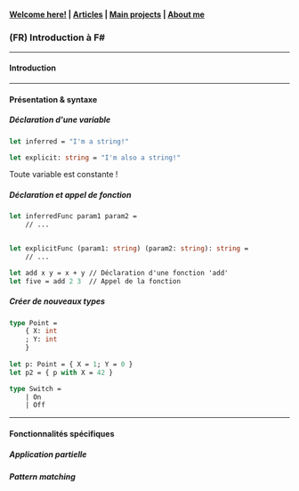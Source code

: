 #### [Welcome here!](https://vpenando.github.io) | [Articles](https://vpenando.github.io/articles.html) | [Main projects](https://vpenando.github.io/projects.html) | [About me](https://vpenando.github.io/about.html)

### (FR) Introduction à F#

---

#### Introduction


---

#### Présentation & syntaxe


##### Déclaration d'une variable
```ocaml
let inferred = "I'm a string!"

let explicit: string = "I'm also a string!"
```
Toute variable est constante !

##### Déclaration et appel de fonction
```ocaml
let inferredFunc param1 param2 =
    // ...


let explicitFunc (param1: string) (param2: string): string =
    // ...
```

```ocaml
let add x y = x + y // Déclaration d'une fonction 'add'
let five = add 2 3  // Appel de la fonction
```

##### Créer de nouveaux types

```ocaml
type Point =
    { X: int
    ; Y: int
    }
    
let p: Point = { X = 1; Y = 0 }
let p2 = { p with X = 42 }
```

```ocaml
type Switch =
    | On
    | Off
```

---

#### Fonctionnalités spécifiques

##### Application partielle

##### Pattern matching
